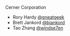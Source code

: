 Cerner Corporation

- Rory Hardy [@gneatgeek]
- Brett Jankord [@bjankord]
- Tao Zhang [@windse7en]


[@gneatgeek]: https://github.com/gneatgeek
[@bjankord]: https://github.com/bjankord
[@windse7en]: https://github.com/windse7en
